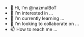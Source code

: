 - 👋 Hi, I’m @nazmulBoT
- 👀 I’m interested in ...
- 🌱 I’m currently learning ...
- 💞️ I’m looking to collaborate on ...
- 📫 How to reach me ...

<!---
nazmulBoT/nazmulBoT is a ✨ special ✨ repository because its `README.md` (this file) appears on your GitHub profile.
You can click the Preview link to take a look at your changes.
--->
